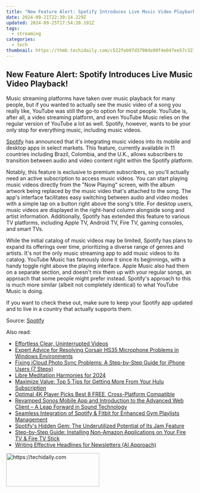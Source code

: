 ```yaml
---
title: "New Feature Alert: Spotify Introduces Live Music Video Playback!"
date: 2024-09-21T22:39:14.229Z
updated: 2024-09-25T17:54:20.191Z
tags:
  - streaming
categories:
  - tech
thumbnail: https://thmb.techidaily.com/c522feb97d3790da90f4e047ee57c321868c402d131fe0f5a053db33ae9c232d.jpg
---
```


## New Feature Alert: Spotify Introduces Live Music Video Playback!

Music streaming platforms have taken over music playback for many people, but if you wanted to actually see the music video of a song you really like, YouTube was still the go-to option for most people. YouTube is, after all, a video streaming platform, and even YouTube Music relies on the regular version of YouTube a lot as well. Spotify, however, wants to be your only stop for everything music, including music videos.

[Spotify](https://facebook-video-recording.techidaily.com/new-navigate-your-way-to-the-best-idevice-apps-for-extracting-content-from-facebook/) has announced that it's integrating music videos into its mobile and desktop apps in select markets. This feature, currently available in 11 countries including Brazil, Colombia, and the U.K., allows subscribers to transition between audio and video content right within the Spotify platform.

 Notably, this feature is exclusive to premium subscribers, so you'll actually need an active subscription to access music videos. You can start playing music videos directly from the "Now Playing" screen, with the album artwork being replaced by the music video that's attached to the song. The app's interface facilitates easy switching between audio and video modes with a simple tap on a button right above the song's title. For desktop users, music videos are displayed in the right-hand column alongside song and artist information. Additionally, Spotify has extended this feature to various TV platforms, including Apple TV, Android TV, Fire TV, gaming consoles, and smart TVs.

 While the initial catalog of music videos may be limited, Spotify has plans to expand its offerings over time, prioritizing a diverse range of genres and artists. It's not the only music streaming app to add music videos to its catalog. YouTube Music has famously done it since its beginnings, with a handy toggle right above the playing interface. Apple Music also had them on a separate section, and doesn't mix them up with your regular songs, an approach that some people might prefer instead. Spotify's approach to this is much more similar (albeit not completely identical) to what YouTube Music is doing.

 If you want to check these out, make sure to keep your Spotify app updated and to live in a country that actually supports them.

 Source: [Spotify](https://newsroom.spotify.com/2024-03-13/music-videos-rolling-out-in-beta-to-premium-spotify-users-across-select-markets/)

<ins class="adsbygoogle"
     style="display:block"
     data-ad-format="autorelaxed"
     data-ad-client="ca-pub-7571918770474297"
     data-ad-slot="1223367746"></ins>

<ins class="adsbygoogle"
     style="display:block"
     data-ad-client="ca-pub-7571918770474297"
     data-ad-slot="8358498916"
     data-ad-format="auto"
     data-full-width-responsive="true"></ins>

<span class="atpl-alsoreadstyle">Also read:</span>
<div><ul>
<li><a href="https://graphic-issues.techidaily.com/effortless-clear-uninterrupted-videos/"><u>Effortless Clear, Uninterrupted Videos</u></a></li>
<li><a href="https://sound-issues.techidaily.com/expert-advice-for-resolving-corsair-hs35-microphone-problems-in-windows-environments/"><u>Expert Advice for Resolving Corsair HS35 Microphone Problems in Windows Environments</u></a></li>
<li><a href="https://fox-that.techidaily.com/fixing-icloud-photo-sync-problems-a-step-by-step-guide-for-iphone-users-7-steps/"><u>Fixing iCloud Photo Sync Problems: A Step-by-Step Guide for iPhone Users (7 Steps)</u></a></li>
<li><a href="https://extra-skills.techidaily.com/libre-meditation-harmonies-for-2024/"><u>Libre Meditation Harmonies for 2024</u></a></li>
<li><a href="https://media-tips.techidaily.com/maximize-value-top-5-tips-for-getting-more-from-your-hulu-subscription/"><u>Maximize Value: Top 5 Tips for Getting More From Your Hulu Subscription</u></a></li>
<li><a href="https://article-posts.techidaily.com/optimal-4k-player-picks-best-8-free-cross-platform-compatible/"><u>Optimal 4K Player Picks Best 8 FREE, Cross-Platform Compatible</u></a></li>
<li><a href="https://media-tips.techidaily.com/revamped-sonos-mobile-app-and-introduction-to-the-advanced-web-client-a-leap-forward-in-sound-technology/"><u>Revamped Sonos Mobile App and Introduction to the Advanced Web Client – A Leap Forward in Sound Technology</u></a></li>
<li><a href="https://media-tips.techidaily.com/seamless-integration-of-spotify-and-fitbit-for-enhanced-gym-playlists-management/"><u>Seamless Integration of Spotify & Fitbit for Enhanced Gym Playlists Management</u></a></li>
<li><a href="https://media-tips.techidaily.com/spotifys-hidden-gem-the-underutilized-potential-of-its-jam-feature/"><u>Spotify's Hidden Gem: The Underutilized Potential of Its Jam Feature</u></a></li>
<li><a href="https://media-tips.techidaily.com/step-by-step-guide-installing-non-amazon-applications-on-your-fire-tv-and-fire-tv-stick/"><u>Step-by-Step Guide: Installing Non-Amazon Applications on Your Fire TV & Fire TV Stick</u></a></li>
<li><a href="https://tech-haven.techidaily.com/writing-effective-headlines-for-newsletters-ai-approach/"><u>Writing Effective Headlines for Newsletters (AI Approach)</u></a></li>
</ul></div>

<!-- affiliate ads begin -->
<a href="https://bluettius.sjv.io/c/5597632/2139108/17108" target="_top" id="2139108">
  <img src="//a.impactradius-go.com/display-ad/17108-2139108" border="0" alt="https://techidaily.com" width="250" height="90"/>
</a>
<img height="0" width="0" src="https://bluettius.sjv.io/i/5597632/2139108/17108" style="position:absolute;visibility:hidden;" border="0" />
<!-- affiliate ads end -->

